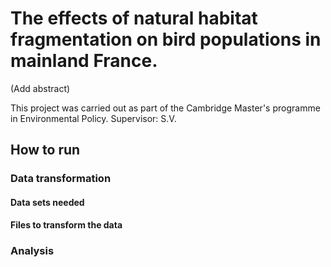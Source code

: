 # The effects of natural habitat fragmentation on bird populations in mainland France.

(Add abstract)

This project was carried out as part of the Cambridge Master's programme in Environmental Policy.
Supervisor: S.V.

## How to run

### Data transformation

#### Data sets needed

#### Files to transform the data

### Analysis

